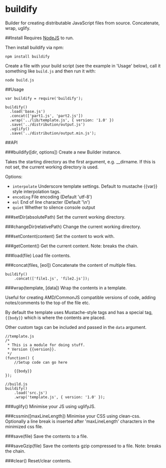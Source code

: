 buildify
===

Builder for creating distributable JavaScript files from source. Concatenate, wrap, uglify.


##Install
Requires [NodeJS](http://nodejs.org/#download) to run.

Then install buildify via npm:

    npm install buildify

Create a file with your build script (see the example in 'Usage' below), call it something like `build.js` and then run it with:

    node build.js
  

##Usage

    var buildify = require('buildify');
    
    buildify()
      .load('base.js')
      .concat(['part1.js', 'part2.js'])
      .wrap('../lib/template.js', { version: '1.0' })
      .save('../distribution/output.js')
      .uglify()
      .save('../distribution/output.min.js');


##API

###buildify([dir, options])
Create a new Builder instance.

Takes the starting directory as the first argument, e.g. __dirname. If this is not set, the current working directory is used.

Options:
- `interpolate`   Underscore template settings. Default to mustache {{var}} style interpolation tags.
- `encoding`      File encoding (Default 'utf-8')
- `eol`           End of line character (Default '\n')
- `quiet`         Whether to silence console output


###setDir(absolutePath)
Set the current working directory.


###changeDir(relativePath)
Change the current working directory.


###setContent(content)
Set the content to work with.


###getContent()
Get the current content. Note: breaks the chain.


###load(file)
Load file contents.


###concat(files, [eol])
Concatenate the content of multiple files.

    buildify()
        .concat(['file1.js', 'file2.js']);


###wrap(template, [data])
Wrap the contents in a template.

Useful for creating AMD/CommonJS compatible versions of code, adding notes/comments to the top of the file etc.

By default the template uses Mustache-style tags and has a special tag, `{{body}}` which is where the contents are placed.

Other custom tags can be included and passed in the `data` argument.

    //template.js
    /*
     * This is a module for doing stuff.
     * Version {{version}}.
     */
    (function() {
        //Setup code can go here
        
        {{body}}
    });
    
    //build.js
    buildify()
        .load('src.js')
        .wrap('template.js', { version: '1.0' });


###uglify()
Minimise your JS using uglifyJS.


###cssmin([maxLineLength])
Minimise your CSS using clean-css.
Optionally a line break is inserted after 'maxLineLength' characters in the minimized css file.


###save(file)
Save the contents to a file.


###saveGzip(file)
Save the contents gzip compressed to a file. Note: breaks the chain.


###clear()
Reset/clear contents.
